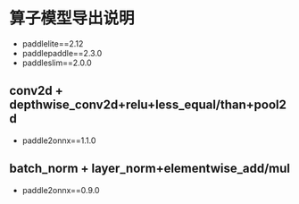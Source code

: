 # 算子模型导出说明
- paddlelite==2.12
- paddlepaddle==2.3.0
- paddleslim==2.0.0

## conv2d + depthwise_conv2d+relu+less_equal/than+pool2d
- paddle2onnx==1.1.0

## batch_norm + layer_norm+elementwise_add/mul
- paddle2onnx==0.9.0